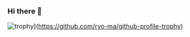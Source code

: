 ### Hi there 👋
![trophy](https://github-profile-trophy.vercel.app/?username=MeyCorentin&rank=-C,-B&no-frame=true&no-bg=true)](https://github.com/ryo-ma/github-profile-trophy)
